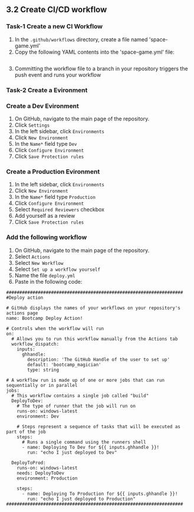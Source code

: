 ## 3.2 Create CI/CD workflow

### Task-1 Create a new CI Workflow
1. In the `.github/workflows` directory, create a file named 'space-game.yml'
2. Copy the following YAML contents into the 'space-game.yml' file:

```

```
3. Committing the workflow file to a branch in your repository triggers the push event and runs your workflow



### Task-2 Create a Evironment
### Create a Dev Evironment
1. On GitHub, navigate to the main page of the repository.
2. Click `Settings` 
3. In the left sidebar, click `Environments`
4. Click `New Environment`
5. In the `Name*` field type `Dev`
6. Click `Configure Environment`
7. Click `Save Protection rules`

### Create a Production Evironment
1. In the left sidebar, click `Environments`
2. Click `New Environment`
3. In the `Name*` field type `Production`
4. Click `Configure Environment`
5. Select `Required Reviewers` checkbox
6. Add yourself as a review
7. Click `Save Protection rules`

### Add the following workflow
1. On GitHub, navigate to the main page of the repository.
2. Select `Actions`
3. Select `New Workflow`
4. Select `Set up a workflow yourself`
5. Name the file `deploy.yml`
6. Paste in the following code:
```
###################################################################
#Deploy action

# GitHub displays the names of your workflows on your repository's actions page
name: Bootcamp Deploy Action! 

# Controls when the workflow will run
on:   
  # Allows you to run this workflow manually from the Actions tab
  workflow_dispatch:
    inputs:
      ghhandle:
        description: 'The GitHub Handle of the user to set up'
        default: 'bootcamp_magician'
        type: string
           
# A workflow run is made up of one or more jobs that can run sequentially or in parallel
jobs:
  # This workflow contains a single job called "build"
  DeployToDev:
    # The type of runner that the job will run on
    runs-on: windows-latest
    environment: Dev
        
    # Steps represent a sequence of tasks that will be executed as part of the job
    steps:
      # Runs a single command using the runners shell
      - name: Deploying To Dev for ${{ inputs.ghhandle }}!
        run: "echo I just deployed to Dev"

  DeployToProd:
    runs-on: windows-latest
    needs: DeployToDev
    environment: Production
    
    steps:
      - name: Deploying To Production for ${{ inputs.ghhandle }}!
        run: "echo I just deployed to Production"
###################################################################

```
